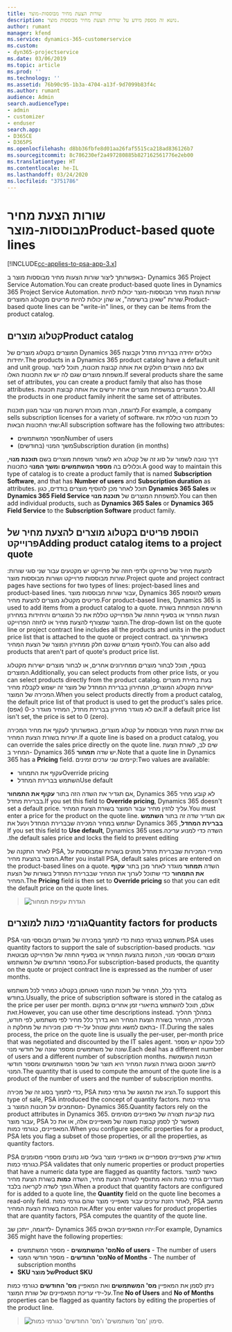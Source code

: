 ```yaml
---
title: שורות הצעת מחיר מבוססות-מוצר
description: נושא זה מספק מידע על שורות הצעת מחיר מבוססות מוצר.
author: rumant
manager: kfend
ms.service: dynamics-365-customerservice
ms.custom:
- dyn365-projectservice
ms.date: 03/06/2019
ms.topic: article
ms.prod: ''
ms.technology: ''
ms.assetid: 76b90c95-1b3a-4704-a13f-9d7099b83f4c
ms.author: rumant
audience: Admin
search.audienceType:
- admin
- customizer
- enduser
search.app:
- D365CE
- D365PS
ms.openlocfilehash: d8bb36fbfe8d01aa26faf5515ca218ad836126b7
ms.sourcegitcommit: 8c786230ef2a497280885b827162561776e2eb00
ms.translationtype: HT
ms.contentlocale: he-IL
ms.lasthandoff: 03/24/2020
ms.locfileid: "3751786"
---
```

# <a name="product-based-quote-lines"></a><span data-ttu-id="ebb1c-103">שורות הצעת מחיר מבוססות-מוצר</span><span class="sxs-lookup"><span data-stu-id="ebb1c-103">Product-based quote lines</span></span>

[!INCLUDE[cc-applies-to-psa-app-3.x](../includes/cc-applies-to-psa-app-3x.md)]


<span data-ttu-id="ebb1c-104">באפשרותך ליצור שורות הצעות מחיר מבוססות מוצר ב- Dynamics 365 Project Service Automation.</span><span class="sxs-lookup"><span data-stu-id="ebb1c-104">You can create product-based quote lines in Dynamics 365 Project Service Automation.</span></span> <span data-ttu-id="ebb1c-105">שורות הצעת מחיר מבוססות-מוצר יכולות להיות שורות "שאינן ברשימה", או שהן יכולות להיות פריטים מקטלוג המוצרים.</span><span class="sxs-lookup"><span data-stu-id="ebb1c-105">Product-based quote lines can be "write-in" lines, or they can be items from the product catalog.</span></span>

## <a name="product-catalog"></a><span data-ttu-id="ebb1c-106">קטלוג מוצרים</span><span class="sxs-lookup"><span data-stu-id="ebb1c-106">Product catalog</span></span>

<span data-ttu-id="ebb1c-107">המוצרים בקטלוג מוצרים של Dynamics 365 כוללים יחידה בברירת מחדל וקבוצת יחידות.</span><span class="sxs-lookup"><span data-stu-id="ebb1c-107">The products in a Dynamics 365 product catalog have a default unit and unit group.</span></span> <span data-ttu-id="ebb1c-108">אם כמה מוצרים חולקים את אותה קבוצת תכונות, תוכל ליצור משפחת מוצרים שגם לה יש את התכונות האלו.</span><span class="sxs-lookup"><span data-stu-id="ebb1c-108">If several products share the same set of attributes, you can create a product family that also has those attributes.</span></span> <span data-ttu-id="ebb1c-109">כל המוצרים במשפחת מוצרים אחת יורשים את אותה קבוצת תכונות.</span><span class="sxs-lookup"><span data-stu-id="ebb1c-109">All the products in one product family inherit the same set of attributes.</span></span>

<span data-ttu-id="ebb1c-110">לדוגמה, חברה מוכרת רשיונות מנוי עבור מגוון תוכנות.</span><span class="sxs-lookup"><span data-stu-id="ebb1c-110">For example, a company sells subscription licenses for a variety of software.</span></span> <span data-ttu-id="ebb1c-111">כל תוכנת מנוי כוללת את שתי התכונות הבאות:</span><span class="sxs-lookup"><span data-stu-id="ebb1c-111">All subscription software has the following two attributes:</span></span>

- <span data-ttu-id="ebb1c-112">מספר המשתמשים</span><span class="sxs-lookup"><span data-stu-id="ebb1c-112">Number of users</span></span> 
- <span data-ttu-id="ebb1c-113">משך המנוי (בחודשים)</span><span class="sxs-lookup"><span data-stu-id="ebb1c-113">Subscription duration (in months)</span></span>

<span data-ttu-id="ebb1c-114">דרך טובה לשמור על סוג זה של קטלוג היא לשמור משפחת מוצרים בשם **תוכנת מנוי**, וכלולים בה **מספר המשתמשים** ו**משך המנוי** כתכונות.</span><span class="sxs-lookup"><span data-stu-id="ebb1c-114">A good way to maintain this type of catalog is to create a product family that is named **Subscription Software**, and that has **Number of users** and **Subscription duration** as attributes.</span></span> <span data-ttu-id="ebb1c-115">תוכל לאחר מכן להוסיף מוצרים בודדים, כגון **Dynamics 365 Sales** או **Dynamics 365 Field Service** למשפחת המוצרים של **תוכנת מנוי**.</span><span class="sxs-lookup"><span data-stu-id="ebb1c-115">You can then add individual products, such as **Dynamics 365 Sales** or **Dynamics 365 Field Service** to the **Subscription Software** product family.</span></span>

## <a name="adding-product-catalog-items-to-a-project-quote"></a><span data-ttu-id="ebb1c-116">הוספת פריטים בקטלוג מוצרים להצעת מחיר של פרוייקט</span><span class="sxs-lookup"><span data-stu-id="ebb1c-116">Adding product catalog items to a project quote</span></span>

<span data-ttu-id="ebb1c-117">להצעת מחיר של פרוייקט ולדפי חוזה של פרוייקט יש מקטעים עבור שני סוגי שורות: שורות מבוססות פרוייקט ושורות מבוססות מוצר.</span><span class="sxs-lookup"><span data-stu-id="ebb1c-117">Project quote and project contract pages have sections for two types of lines: project-based lines and product-based lines.</span></span> <span data-ttu-id="ebb1c-118">עבור שורות מבוססות מוצר, Dynamics 365 משמש להוספת פריטים מקטלוג מוצרים להצעת מחיר.</span><span class="sxs-lookup"><span data-stu-id="ebb1c-118">For product-based lines, Dynamics 365 is used to add items from a product catalog to a quote.</span></span> <span data-ttu-id="ebb1c-119">הרשימה הנפתחת בשורת הצעת המחיר או בסעיף החוזה של הפרוייקט כוללת את כל המוצרים והיחידות במחירון המוצר שמצורף להצעת מחיר או לחוזה הפרוייקט.</span><span class="sxs-lookup"><span data-stu-id="ebb1c-119">The drop-down list on the quote line or project contract line includes all the products and units in the product price list that is attached to the quote or project contract.</span></span> <span data-ttu-id="ebb1c-120">באפשרותך גם להוסיף מוצרים שאינם חלק ממחירון המוצר של הצעת המחיר.</span><span class="sxs-lookup"><span data-stu-id="ebb1c-120">You can also add products that aren't part of quote's product price list.</span></span>

<span data-ttu-id="ebb1c-121">בנוסף, תוכל לבחור מוצרים ממחירונים אחרים, או לבחור מוצרים ישירות מקטלוג המוצרים.</span><span class="sxs-lookup"><span data-stu-id="ebb1c-121">Additionally, you can select products from other price lists, or you can select products directly from the product catalog.</span></span> <span data-ttu-id="ebb1c-122">בעת בחירת מוצרים ישירות מקטלוג המוצרים, המחירון בברירת המחדל של מוצר זה ישמש לקבלת מחיר המכירה של המוצר.</span><span class="sxs-lookup"><span data-stu-id="ebb1c-122">When you select products directly from a product catalog, the default price list of that product is used to get the product's sales price.</span></span> <span data-ttu-id="ebb1c-123">אם לא מוגדר מחירון בברירת מחדל, המחיר מוגדר כ-0 (אפס).</span><span class="sxs-lookup"><span data-stu-id="ebb1c-123">If a default price list isn't set, the price is set to 0 (zero).</span></span>

<span data-ttu-id="ebb1c-124">אם שורת הצעת מחיר מבוססת על קטלוג מוצרים, באפשרותך לעקוף את מחיר המכירה ישירות בשורת הצעת המחיר.</span><span class="sxs-lookup"><span data-stu-id="ebb1c-124">If a quote line is based on a product catalog, you can override the sales price directly on the quote line.</span></span> <span data-ttu-id="ebb1c-125">שים לב, לשורת הצעת המחיר ב- Dynamics 365 יש שדה **תמחור**.</span><span class="sxs-lookup"><span data-stu-id="ebb1c-125">Note that a quote line in Dynamics 365 has a **Pricing** field.</span></span> <span data-ttu-id="ebb1c-126">קיימים שני ערכים זמינים:</span><span class="sxs-lookup"><span data-stu-id="ebb1c-126">Two values are available:</span></span>

- <span data-ttu-id="ebb1c-127">עקוף את התמחור</span><span class="sxs-lookup"><span data-stu-id="ebb1c-127">Override pricing</span></span>  
- <span data-ttu-id="ebb1c-128">השתמש בברירת המחדל</span><span class="sxs-lookup"><span data-stu-id="ebb1c-128">Use default</span></span>

<span data-ttu-id="ebb1c-129">אם תגדיר את השדה הזה בתור **עקוף את התמחור**‏, Dynamics 365 לא קובע מחיר בברירת מחדל.</span><span class="sxs-lookup"><span data-stu-id="ebb1c-129">If you set this field to **Override pricing**, Dynamics 365 doesn't set a default price.</span></span> <span data-ttu-id="ebb1c-130">עליך להזין מחיר עבור המוצר בשורת הצעת המחיר.</span><span class="sxs-lookup"><span data-stu-id="ebb1c-130">You must enter a price for the product on the quote line.</span></span> <span data-ttu-id="ebb1c-131">אם תגדיר שדה זה בתור **‏‫השתמש בברירת המחדל**‏, Dynamics 365 ישתמש במחיר המכירה שבברירת המחדל וינעל את השדה כדי למנוע עריכה.</span><span class="sxs-lookup"><span data-stu-id="ebb1c-131">If you set this field to **Use default**, Dynamics 365 uses the default sales price and locks the field to prevent editing.</span></span>

<span data-ttu-id="ebb1c-132">לאחר התקנה של PSA, מחירי המכירות שבברירת מחדל מוזנים בשורות שמבוססות על המוצר בהצעת מחיר.</span><span class="sxs-lookup"><span data-stu-id="ebb1c-132">After you install PSA, default sales prices are entered on the product-based lines on a quote.</span></span> <span data-ttu-id="ebb1c-133">השדה **תמחור** מוגדר לאחר מכן בתור **עקוף את התמחור** כדי שתוכל לערוך את המחיר שבברירת המחדל בשורות של הצעת המחיר.</span><span class="sxs-lookup"><span data-stu-id="ebb1c-133">The **Pricing** field is then set to **Override pricing** so that you can edit the default price on the quote lines.</span></span>

> ![הגדרת עקיפת תמחור](media/basic-guide-10.png)
 
## <a name="quantity-factors-for-products"></a><span data-ttu-id="ebb1c-135">גורמי כמות למוצרים</span><span class="sxs-lookup"><span data-stu-id="ebb1c-135">Quantity factors for products</span></span>

<span data-ttu-id="ebb1c-136">PSA משתמש בגורמי כמות כדי לתמוך במכירה של מוצרים מבוססי מנוי.</span><span class="sxs-lookup"><span data-stu-id="ebb1c-136">PSA uses quantity factors to support the sale of subscription-based products.</span></span> <span data-ttu-id="ebb1c-137">עבור מוצרים מבוססי מנוי, הכמות בהצעת המחיר או בסעיף החוזה של הפרוייקט מבוטאת כמספר החודשים של המשתמש.</span><span class="sxs-lookup"><span data-stu-id="ebb1c-137">For subscription-based products, the quantity on the quote or project contract line is expressed as the number of user months.</span></span>

<span data-ttu-id="ebb1c-138">בדרך כלל, המחיר של תוכנת המנוי מאוחסן בקטלוג כמחיר לכל משתמש בחודש.</span><span class="sxs-lookup"><span data-stu-id="ebb1c-138">Usually, the price of subscription software is stored in the catalog as the price per user per month.</span></span> <span data-ttu-id="ebb1c-139">אולם, תוכל להשתמש בתיאורי זמן אחרים במקום זאת.</span><span class="sxs-lookup"><span data-stu-id="ebb1c-139">However, you can use other time descriptions instead.</span></span> <span data-ttu-id="ebb1c-140">במהלך תהליך המכירה, המחיר בשורת הצעת המחיר הוא בדרך כלל מחיר לפי משתמש, לפי חודש, בתאם למשא ומתן שנוהל על-ידי סוכן מכירות של מחלקת ה- IT.</span><span class="sxs-lookup"><span data-stu-id="ebb1c-140">During the sales process, the price on the quote line is usually the per-user, per-month price that was negotiated and discounted by the IT sales agent.</span></span> <span data-ttu-id="ebb1c-141">לכל עסקה יש מספר שונה של משתמשים ומספר שונה של חודשי מנוי.</span><span class="sxs-lookup"><span data-stu-id="ebb1c-141">Each deal has a different number of users and a different number of subscription months.</span></span> <span data-ttu-id="ebb1c-142">הכמות המשמשת לחישוב הסכום בשורת הצעת המחיר היא תוצר של מספר המשתמשים ומספר חודשי המנוי.</span><span class="sxs-lookup"><span data-stu-id="ebb1c-142">The quantity that is used to compute the amount of the quote line is a product of the number of users and the number of subscription months.</span></span>

<span data-ttu-id="ebb1c-143">כדי לתמוך בסוג זה של מכירה, PSA הציג את המושג של גורמי כמות.</span><span class="sxs-lookup"><span data-stu-id="ebb1c-143">To support this type of sale, PSA introduced the concept of quantity factors.</span></span> <span data-ttu-id="ebb1c-144">גורמי כמות מסתמכים על תכונות המוצר ב- Dynamics 365.</span><span class="sxs-lookup"><span data-stu-id="ebb1c-144">Quantity factors rely on the product attributes in Dynamics 365.</span></span> <span data-ttu-id="ebb1c-145">בעת קביעת תצורה של מאפיינים מסוימים עבור מוצר, PSA מאפשר לך לסמן קבוצת משנה של מאפיינים אלה, או את כל המאפיינים, כגורמי כמות.</span><span class="sxs-lookup"><span data-stu-id="ebb1c-145">When you configure specific properties for a product, PSA lets you flag a subset of those properties, or all the properties, as quantity factors.</span></span>

<span data-ttu-id="ebb1c-146">PSA מוודא שרק מאפיינים מספריים או מאפייני מוצר בעלי סוג נתונים מספרי מסומנים כגורמי כמות.</span><span class="sxs-lookup"><span data-stu-id="ebb1c-146">PSA validates that only numeric properties or product properties that have a numeric data type are flagged as quantity factors.</span></span> <span data-ttu-id="ebb1c-147">כאשר למוצר מוגדרים גורמי כמות והוא מתווסף לשורת הצעת מחיר, השדה **כמות** בשורת הצעת מחיר הופך לשדה לקריאה בלבד.</span><span class="sxs-lookup"><span data-stu-id="ebb1c-147">When a product that quantity factors are configured for is added to a quote line, the **Quantity** field on the quote line becomes a read-only field.</span></span> <span data-ttu-id="ebb1c-148">לאחר הזנת ערכים עבור מאפייני מוצר שהם גורמי כמות, PSA מחשב את הכמות בשורת הצעת המחיר.</span><span class="sxs-lookup"><span data-stu-id="ebb1c-148">After you enter values for product properties that are quantity factors, PSA computes the quantity of the quote line.</span></span>

<span data-ttu-id="ebb1c-149">לדוגמה, ייתכן שב- Dynamics 365 יהיו המאפיינים הבאים:</span><span class="sxs-lookup"><span data-stu-id="ebb1c-149">For example, Dynamics 365 might have the following properties:</span></span> 

- <span data-ttu-id="ebb1c-150">**מס' המשתמשים** - מספר המשתמשים</span><span class="sxs-lookup"><span data-stu-id="ebb1c-150">**No of users** - The number of users</span></span> 
- <span data-ttu-id="ebb1c-151">**מס' החודשים** - מספר חודשי המנוי</span><span class="sxs-lookup"><span data-stu-id="ebb1c-151">**No of Months** - The number of subscription months</span></span>
- <span data-ttu-id="ebb1c-152">**SKU של מוצר**</span><span class="sxs-lookup"><span data-stu-id="ebb1c-152">**Product SKU**</span></span> 

<span data-ttu-id="ebb1c-153">ניתן לסמן את המאפיין **מס' המשתמשים** ואת המאפיין **מס' החודשים** כגורמי כמות על-ידי עריכת המאפיינים של שורת המוצר.</span><span class="sxs-lookup"><span data-stu-id="ebb1c-153">Tne **No of Users** and **No of Months** properties can be flagged as quantity factors by editing the properties of the product line.</span></span> 

> ![סימון 'מס' משתמשים' ו'מס' החודשים' כגורמי כמות.](media/basic-guide-11.png)
 
